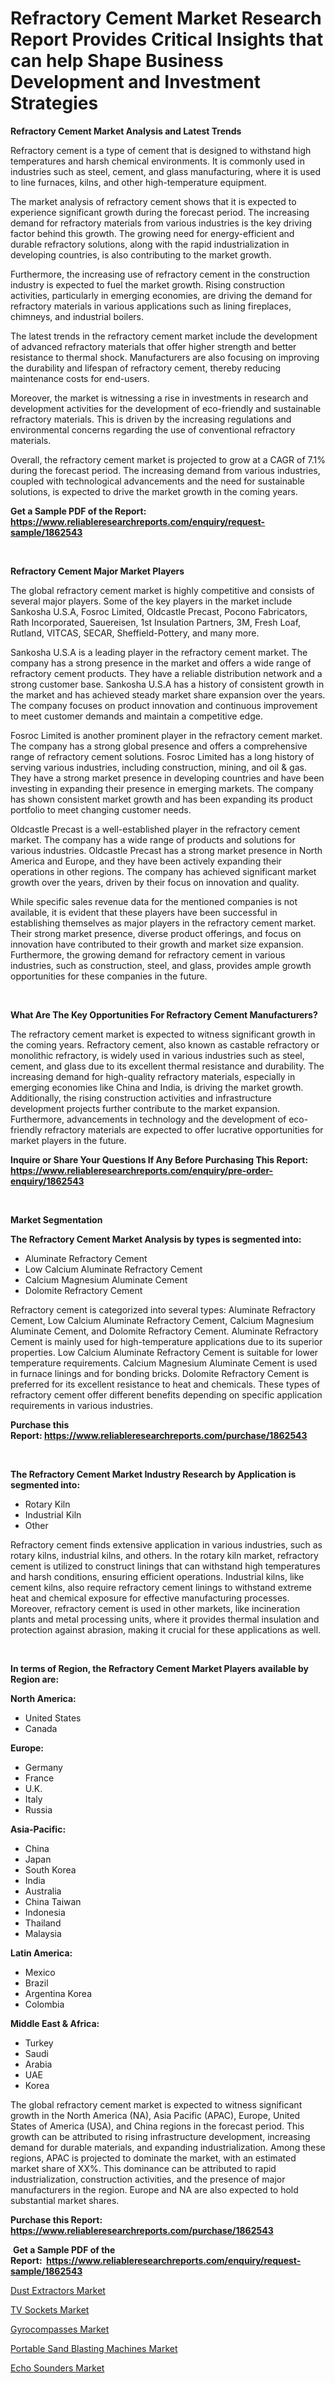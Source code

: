 <p><h1>Refractory Cement Market Research Report Provides Critical Insights that can help Shape Business Development and Investment Strategies</h1></p><p><strong>Refractory Cement Market Analysis and Latest Trends</strong></p>
<p><p>Refractory cement is a type of cement that is designed to withstand high temperatures and harsh chemical environments. It is commonly used in industries such as steel, cement, and glass manufacturing, where it is used to line furnaces, kilns, and other high-temperature equipment.</p><p>The market analysis of refractory cement shows that it is expected to experience significant growth during the forecast period. The increasing demand for refractory materials from various industries is the key driving factor behind this growth. The growing need for energy-efficient and durable refractory solutions, along with the rapid industrialization in developing countries, is also contributing to the market growth.</p><p>Furthermore, the increasing use of refractory cement in the construction industry is expected to fuel the market growth. Rising construction activities, particularly in emerging economies, are driving the demand for refractory materials in various applications such as lining fireplaces, chimneys, and industrial boilers.</p><p>The latest trends in the refractory cement market include the development of advanced refractory materials that offer higher strength and better resistance to thermal shock. Manufacturers are also focusing on improving the durability and lifespan of refractory cement, thereby reducing maintenance costs for end-users.</p><p>Moreover, the market is witnessing a rise in investments in research and development activities for the development of eco-friendly and sustainable refractory materials. This is driven by the increasing regulations and environmental concerns regarding the use of conventional refractory materials.</p><p>Overall, the refractory cement market is projected to grow at a CAGR of 7.1% during the forecast period. The increasing demand from various industries, coupled with technological advancements and the need for sustainable solutions, is expected to drive the market growth in the coming years.</p></p>
<p><strong>Get a Sample PDF of the Report:&nbsp; <a href="https://www.reliableresearchreports.com/enquiry/request-sample/1862543">https://www.reliableresearchreports.com/enquiry/request-sample/1862543</a></strong></p>
<p>&nbsp;</p>
<p><strong>Refractory Cement Major Market Players</strong></p>
<p><p>The global refractory cement market is highly competitive and consists of several major players. Some of the key players in the market include Sankosha U.S.A, Fosroc Limited, Oldcastle Precast, Pocono Fabricators, Rath Incorporated, Sauereisen, 1st Insulation Partners, 3M, Fresh Loaf, Rutland, VITCAS, SECAR, Sheffield-Pottery, and many more.</p><p>Sankosha U.S.A is a leading player in the refractory cement market. The company has a strong presence in the market and offers a wide range of refractory cement products. They have a reliable distribution network and a strong customer base. Sankosha U.S.A has a history of consistent growth in the market and has achieved steady market share expansion over the years. The company focuses on product innovation and continuous improvement to meet customer demands and maintain a competitive edge.</p><p>Fosroc Limited is another prominent player in the refractory cement market. The company has a strong global presence and offers a comprehensive range of refractory cement solutions. Fosroc Limited has a long history of serving various industries, including construction, mining, and oil & gas. They have a strong market presence in developing countries and have been investing in expanding their presence in emerging markets. The company has shown consistent market growth and has been expanding its product portfolio to meet changing customer needs.</p><p>Oldcastle Precast is a well-established player in the refractory cement market. The company has a wide range of products and solutions for various industries. Oldcastle Precast has a strong market presence in North America and Europe, and they have been actively expanding their operations in other regions. The company has achieved significant market growth over the years, driven by their focus on innovation and quality.</p><p>While specific sales revenue data for the mentioned companies is not available, it is evident that these players have been successful in establishing themselves as major players in the refractory cement market. Their strong market presence, diverse product offerings, and focus on innovation have contributed to their growth and market size expansion. Furthermore, the growing demand for refractory cement in various industries, such as construction, steel, and glass, provides ample growth opportunities for these companies in the future.</p></p>
<p>&nbsp;</p>
<p><strong>What Are The Key Opportunities For Refractory Cement Manufacturers?</strong></p>
<p><p>The refractory cement market is expected to witness significant growth in the coming years. Refractory cement, also known as castable refractory or monolithic refractory, is widely used in various industries such as steel, cement, and glass due to its excellent thermal resistance and durability. The increasing demand for high-quality refractory materials, especially in emerging economies like China and India, is driving the market growth. Additionally, the rising construction activities and infrastructure development projects further contribute to the market expansion. Furthermore, advancements in technology and the development of eco-friendly refractory materials are expected to offer lucrative opportunities for market players in the future.</p></p>
<p><strong>Inquire or Share Your Questions If Any Before Purchasing This Report: <a href="https://www.reliableresearchreports.com/enquiry/pre-order-enquiry/1862543">https://www.reliableresearchreports.com/enquiry/pre-order-enquiry/1862543</a></strong></p>
<p>&nbsp;</p>
<p><strong>Market Segmentation</strong></p>
<p><strong>The Refractory Cement Market Analysis by types is segmented into:</strong></p>
<p><ul><li>Aluminate Refractory Cement</li><li>Low Calcium Aluminate Refractory Cement</li><li>Calcium Magnesium Aluminate Cement</li><li>Dolomite Refractory Cement</li></ul></p>
<p><p>Refractory cement is categorized into several types: Aluminate Refractory Cement, Low Calcium Aluminate Refractory Cement, Calcium Magnesium Aluminate Cement, and Dolomite Refractory Cement. Aluminate Refractory Cement is mainly used for high-temperature applications due to its superior properties. Low Calcium Aluminate Refractory Cement is suitable for lower temperature requirements. Calcium Magnesium Aluminate Cement is used in furnace linings and for bonding bricks. Dolomite Refractory Cement is preferred for its excellent resistance to heat and chemicals. These types of refractory cement offer different benefits depending on specific application requirements in various industries.</p></p>
<p><strong>Purchase this Report:&nbsp;<a href="https://www.reliableresearchreports.com/purchase/1862543">https://www.reliableresearchreports.com/purchase/1862543</a></strong></p>
<p>&nbsp;</p>
<p><strong>The Refractory Cement Market Industry Research by Application is segmented into:</strong></p>
<p><ul><li>Rotary Kiln</li><li>Industrial Kiln</li><li>Other</li></ul></p>
<p><p>Refractory cement finds extensive application in various industries, such as rotary kilns, industrial kilns, and others. In the rotary kiln market, refractory cement is utilized to construct linings that can withstand high temperatures and harsh conditions, ensuring efficient operations. Industrial kilns, like cement kilns, also require refractory cement linings to withstand extreme heat and chemical exposure for effective manufacturing processes. Moreover, refractory cement is used in other markets, like incineration plants and metal processing units, where it provides thermal insulation and protection against abrasion, making it crucial for these applications as well.</p></p>
<p>&nbsp;</p>
<p><strong>In terms of Region, the Refractory Cement Market Players available by Region are:</strong></p>
<p>
    <p> <strong> North America: </strong>
        <ul>
            <li>United States</li>
            <li>Canada</li>
        </ul>
        </p> 
    <p> <strong> Europe: </strong>
        <ul>
            <li>Germany</li>
            <li>France</li>
            <li>U.K.</li>
            <li>Italy</li>
            <li>Russia</li>
        </ul>
        </p> 
    <p> <strong> Asia-Pacific: </strong>
        <ul>
            <li>China</li>
            <li>Japan</li>
            <li>South Korea</li>
            <li>India</li>
            <li>Australia</li>
            <li>China Taiwan</li>
            <li>Indonesia</li>
            <li>Thailand</li>
            <li>Malaysia</li>
        </ul>
        </p> 
    <p> <strong> Latin America: </strong>
        <ul>
            <li>Mexico</li>
            <li>Brazil</li>
            <li>Argentina Korea</li>
            <li>Colombia</li>
        </ul>
        </p> 
    <p> <strong> Middle East & Africa: </strong>
        <ul>
            <li>Turkey</li>
            <li>Saudi</li>
            <li>Arabia</li>
            <li>UAE</li>
            <li>Korea</li>
        </ul>
    </p>
    </p>
<p><p>The global refractory cement market is expected to witness significant growth in the North America (NA), Asia Pacific (APAC), Europe, United States of America (USA), and China regions in the forecast period. This growth can be attributed to rising infrastructure development, increasing demand for durable materials, and expanding industrialization. Among these regions, APAC is projected to dominate the market, with an estimated market share of XX%. This dominance can be attributed to rapid industrialization, construction activities, and the presence of major manufacturers in the region. Europe and NA are also expected to hold substantial market shares.</p></p>
<p><strong>Purchase this Report: <a href="https://www.reliableresearchreports.com/purchase/1862543">https://www.reliableresearchreports.com/purchase/1862543</a></strong></p>
<p>&nbsp;<strong>Get a Sample PDF of the Report:&nbsp;&nbsp;<a href="https://www.reliableresearchreports.com/enquiry/request-sample/1862543">https://www.reliableresearchreports.com/enquiry/request-sample/1862543</a></strong></p>
<p><strong></strong></p>
<p><p><a href="https://medium.com/@santosdicki2023/dust-extractors-market-outlook-industry-overview-and-forecast-2023-to-2030-5b4adeea20a6">Dust Extractors Market</a></p><p><a href="https://medium.com/@santaraynor/tv-sockets-market-furnishes-information-on-market-share-market-trends-and-market-growth-f312de7eee89">TV Sockets Market</a></p><p><a href="https://medium.com/@pair.holy.proof/analyzing-gyrocompasses-market-global-industry-perspective-and-forecast-2023-to-2030-5fecc9e365c3">Gyrocompasses Market</a></p><p><a href="https://medium.com/@wall.see.write/portable-sand-blasting-machines-market-focuses-on-market-share-size-and-projected-forecast-till-0008d4f763cc">Portable Sand Blasting Machines Market</a></p><p><a href="https://medium.com/@lap.snake.again/echo-sounders-market-trends-and-market-analysis-forecasted-for-period-2023-2030-f9a92ad76635">Echo Sounders Market</a></p></p>